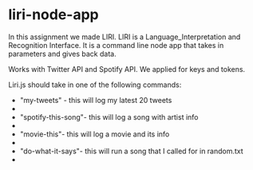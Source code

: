 # liri-node-app

In this assignment we made LIRI. LIRI is a Language_Interpretation and Recognition Interface. It is a command line node app that takes in parameters and gives back data.

Works with Twitter API and Spotify API. We applied for keys and tokens. 

Liri.js should take in one of the following commands:
<ul>

<li>"my-tweets" - this will log my latest 20 tweets<li>
<li>"spotify-this-song"- this will log a song with artist info<li>
<li>"movie-this"- this will log a movie and its info<li>
<li>"do-what-it-says"- this will run a song that I called for in random.txt<li>

</ul>

